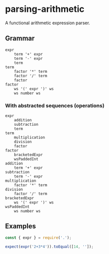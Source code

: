 # parsing-arithmetic

A functional arithmetic expression parser.

## Grammar

```
expr
    term '+' expr
    term '-' expr
    term
term
    factor '*' term
    factor '/' term
    factor
factor
    ws '(' expr ')' ws
    ws number ws
```

### With abstracted sequences (operations)

```
expr
    addition
    subtraction
    term
term
    multiplication
    division
    factor
factor
    bracketedExpr
    wsPaddedInt
addition
    term '+' expr
subtraction
    term '-' expr
multiplication
    factor '*' term
division
    factor '/' term
bracketedExpr
    ws '(' expr ')' ws
wsPaddedInt
    ws number ws
```

## Examples

```js
const { expr } = require('.');

expect(expr('2+3*4')).toEqual([14, '']);
```
